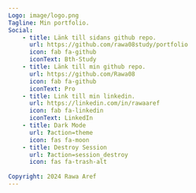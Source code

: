 ```yaml
---
Logo: image/logo.png
Tagline: Min portfolio.
Social:
    - title: Länk till sidans github repo.
      url: https://github.com/rawa08study/portfolio
      icon: fab fa-github
      iconText: Bth-Study
    - title: Länk till min github repo.
      url: https://github.com/Rawa08
      icon: fab fa-github
      iconText: Pro
    - title: Link till min linkedin.
      url: https://linkedin.com/in/rawaaref
      icon: fab fa-linkedin
      iconText: LinkedIn
    - title: Dark Mode
      url: ?action=theme
      icon: fas fa-moon
    - title: Destroy Session
      url: ?action=session_destroy
      icon: fas fa-trash-alt
      
Copyright: 2024 Rawa Aref
---
```

